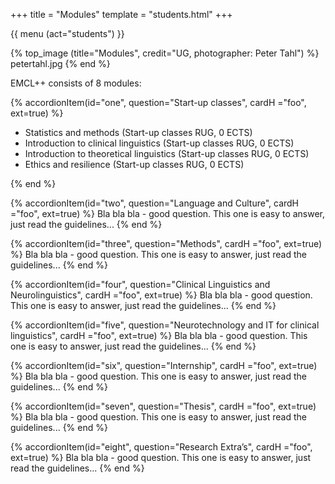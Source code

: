 +++
title = "Modules"
template = "students.html"
+++

{{ menu (act="students") }} 

{% top_image (title="Modules", credit="UG, photographer: Peter Tahl") %}
	petertahl.jpg
{% end %}

<div class="container">

<div id="accordion">

EMCL++ consists of 8 modules:

{% accordionItem(id="one", question="Start-up classes", cardH ="foo", ext=true) %}
<ul>
<li> Statistics and methods (Start-up classes RUG, 0 ECTS) </li>
<li> Introduction to clinical linguistics (Start-up classes RUG, 0 ECTS)</li>
<li> Introduction to theoretical linguistics (Start-up classes RUG, 0 ECTS)</li>
<li> Ethics and resilience (Start-up classes RUG, 0 ECTS)</li>
</ul>
{% end %}

{% accordionItem(id="two", question="Language and Culture", cardH ="foo", ext=true) %}
Bla bla bla - good question. This one is easy to answer, just read the guidelines...
{% end %}

{% accordionItem(id="three", question="Methods", cardH ="foo", ext=true) %}
Bla bla bla - good question. This one is easy to answer, just read the guidelines...
{% end %}

{% accordionItem(id="four", question="Clinical Linguistics and Neurolinguistics", cardH ="foo", ext=true) %}
Bla bla bla - good question. This one is easy to answer, just read the guidelines...
{% end %}

{% accordionItem(id="five", question="Neurotechnology and IT for clinical linguistics", cardH ="foo", ext=true) %}
Bla bla bla - good question. This one is easy to answer, just read the guidelines...
{% end %}

{% accordionItem(id="six", question="Internship", cardH ="foo", ext=true) %}
Bla bla bla - good question. This one is easy to answer, just read the guidelines...
{% end %}

{% accordionItem(id="seven", question="Thesis", cardH ="foo", ext=true) %}
Bla bla bla - good question. This one is easy to answer, just read the guidelines...
{% end %}

{% accordionItem(id="eight", question="Research Extra’s", cardH ="foo", ext=true) %}
Bla bla bla - good question. This one is easy to answer, just read the guidelines...
{% end %}

</div>
</div>